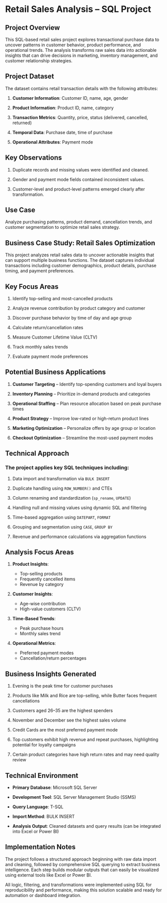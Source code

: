 # Retail Sales Analysis – SQL Project


## Project Overview

This SQL-based retail sales project explores transactional purchase data to uncover patterns in customer behavior, product performance, and operational trends. The analysis transforms raw sales data into actionable insights that can drive decisions in marketing, inventory management, and customer relationship strategies.


## Project Dataset

The dataset contains retail transaction details with the following attributes:


1) **Customer Information**: Customer ID, name, age, gender  


2) **Product Information**: Product ID, name, category  


3) **Transaction Metrics**: Quantity, price, status (delivered, cancelled, returned)  


4) **Temporal Data**: Purchase date, time of purchase  


5) **Operational Attributes**: Payment mode


## Key Observations

1) Duplicate records and missing values were identified and cleaned.  


2) Gender and payment mode fields contained inconsistent values.  


3) Customer-level and product-level patterns emerged clearly after transformation.


## Use Case

Analyze purchasing patterns, product demand, cancellation trends, and customer segmentation to optimize retail sales strategy.


## Business Case Study: Retail Sales Optimization

This project analyzes retail sales data to uncover actionable insights that can support multiple business functions. The dataset captures individual transactions including customer demographics, product details, purchase timing, and payment preferences.


## Key Focus Areas

1) Identify top-selling and most-cancelled products  


2) Analyze revenue contribution by product category and customer  


3) Discover purchase behavior by time of day and age group  


4) Calculate return/cancellation rates  


5) Measure Customer Lifetime Value (CLTV)  


6) Track monthly sales trends  


7) Evaluate payment mode preferences


## Potential Business Applications

1) **Customer Targeting** – Identify top-spending customers and loyal buyers  


2) **Inventory Planning** – Prioritize in-demand products and categories  


3) **Operational Staffing** – Plan resource allocation based on peak purchase times  


4) **Product Strategy** – Improve low-rated or high-return product lines  


5) **Marketing Optimization** – Personalize offers by age group or location  


6) **Checkout Optimization** – Streamline the most-used payment modes


## Technical Approach


### The project applies key SQL techniques including:


1) Data import and transformation via `BULK INSERT`  


2) Duplicate handling using `ROW_NUMBER()` and CTEs  


3) Column renaming and standardization (`sp_rename`, `UPDATE`)  


4) Handling null and missing values using dynamic SQL and filtering  


5) Time-based aggregation using `DATEPART`, `FORMAT`  


6) Grouping and segmentation using `CASE`, `GROUP BY`  


7) Revenue and performance calculations via aggregation functions


## Analysis Focus Areas


1) **Product Insights**:  
   - Top-selling products  
   - Frequently cancelled items  
   - Revenue by category  


2) **Customer Insights**:  
   - Age-wise contribution  
   - High-value customers (CLTV)  


3) **Time-Based Trends**:  
   - Peak purchase hours  
   - Monthly sales trend  


4) **Operational Metrics**:  
   - Preferred payment modes  
   - Cancellation/return percentages  


## Business Insights Generated


1) Evening is the peak time for customer purchases  


2) Products like Milk and Rice are top-selling, while Butter faces frequent cancellations  


3) Customers aged 26–35 are the highest spenders  


4) November and December see the highest sales volume  


5) Credit Cards are the most preferred payment mode  


6) Top customers exhibit high revenue and repeat purchases, highlighting potential for loyalty campaigns  


7) Certain product categories have high return rates and may need quality review


## Technical Environment


- **Primary Database**: Microsoft SQL Server  


- **Development Tool**: SQL Server Management Studio (SSMS)  


- **Query Language**: T-SQL  


- **Import Method**: BULK INSERT  


- **Analysis Output**: Cleaned datasets and query results (can be integrated into Excel or Power BI)


## Implementation Notes

The project follows a structured approach beginning with raw data import and cleaning, followed by comprehensive SQL querying to extract business intelligence. Each step builds modular outputs that can easily be visualized using external tools like Excel or Power BI.


All logic, filtering, and transformations were implemented using SQL for reproducibility and performance, making this solution scalable and ready for automation or dashboard integration.
